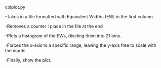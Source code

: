 colplot.py

-Takes in a file formatted with Equivalent Widths (EW) in the first column.

-Removes a counter I place in the file at the end

-Plots a histogram of the EWs, dividing them into 21 bins. 

-Forces the x-axis to a specific range, leaving the y-axis free to scale with
the inputs. 

-Finally, show the plot.